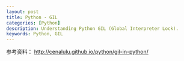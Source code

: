 ```yaml
---
layout: post
title: Python - GIL
categories: [Python]
description: Understanding Python GIL (Global Interpreter Lock).
keywords: Python, GIL
---
```





参考资料：
http://cenalulu.github.io/python/gil-in-python/